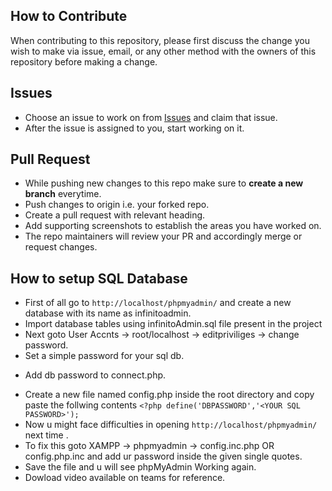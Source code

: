 ## How to Contribute
When contributing to this repository, please first discuss the change you wish to make via issue, email, or any other method with the owners of this repository before making a change.

## Issues
* Choose an issue to work on from [Issues](https://github.com/Infinito-IIT-Patna/Infinito2020/issues) and claim that issue.
* After the issue is assigned to you, start working on it. 

## Pull Request
* While pushing new changes to this repo make sure to **create a new branch** everytime.
* Push changes to origin i.e. your forked repo.
* Create a pull request with relevant heading. 
* Add supporting screenshots to establish the areas you have worked on.
* The repo maintainers will review your PR and accordingly merge or request changes.  

## How to setup SQL Database

* First of all go to `http://localhost/phpmyadmin/` and create a new database with its name as infinitoadmin.
* Import database tables using infinitoAdmin.sql file present in the project
* Next goto User Accnts -> root/localhost -> editpriviliges -> change password. 
* Set a simple password for your sql db.
- Add db password to connect.php.
* Create a new file named config.php inside the root directory and copy paste the follwing contents 
`<?php
define('DBPASSWORD','<YOUR SQL PASSWORD>');`
* Now u might face difficulties in opening `http://localhost/phpmyadmin/` next time .
* To fix this goto XAMPP -> phpmyadmin -> config.inc.php OR config.php.inc and add ur password inside the given single quotes.
* Save the file and u will see phpMyAdmin Working again. 
* Dowload video available on teams for reference. 
